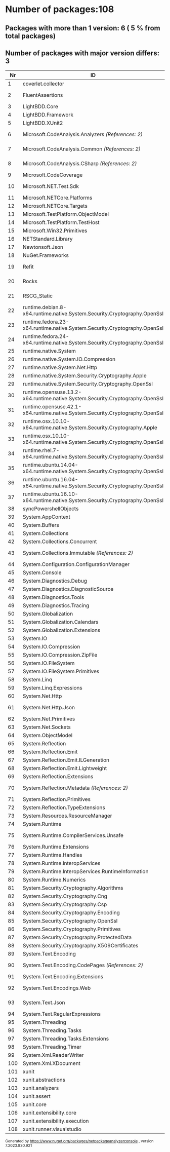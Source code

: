 
# Number of packages:108
## Packages with more than 1 version: 6 ( 5 % from total packages)

## Number of packages with major version differs: 3

|Nr|ID|References/Projects|
| ----------- | ----------- | ----------- |
| 1 | coverlet.collector  |    *6.0.0* SyncPowershellTests|
| 2 | FluentAssertions  |    *6.11.0* SyncPowershellTests,SyncPowershellTests|
| 3 | LightBDD.Core  |    *3.7.0* SyncPowershellTests|
| 4 | LightBDD.Framework  |    *3.7.0* SyncPowershellTests|
| 5 | LightBDD.XUnit2  |    *3.7.0* SyncPowershellTests|
| 6 | Microsoft.CodeAnalysis.Analyzers  *(References: 2)*  |    *3.3.4* SyncPowershellTests *3.3.3* syncPowershellObjects|
| 7 | Microsoft.CodeAnalysis.Common  *(References: 2)*  |    *4.6.0* SyncPowershellTests *4.5.0* syncPowershellObjects|
| 8 | Microsoft.CodeAnalysis.CSharp  *(References: 2)*  |    *4.6.0* SyncPowershellTests *4.5.0* syncPowershellObjects|
| 9 | Microsoft.CodeCoverage  |    *17.7.1* SyncPowershellTests|
| 10 | Microsoft.NET.Test.Sdk  |    *17.7.1* SyncPowershellTests,SyncPowershellTests|
| 11 | Microsoft.NETCore.Platforms  |    *1.1.0* SyncPowershellTests|
| 12 | Microsoft.NETCore.Targets  |    *1.1.0* SyncPowershellTests|
| 13 | Microsoft.TestPlatform.ObjectModel  |    *17.7.1* SyncPowershellTests|
| 14 | Microsoft.TestPlatform.TestHost  |    *17.7.1* SyncPowershellTests|
| 15 | Microsoft.Win32.Primitives  |    *4.3.0* SyncPowershellTests|
| 16 | NETStandard.Library  |    *1.6.1* SyncPowershellTests|
| 17 | Newtonsoft.Json  |    *13.0.1* SyncPowershellTests|
| 18 | NuGet.Frameworks  |    *6.5.0* SyncPowershellTests|
| 19 | Refit  |    *7.0.0* syncPowershellObjects,SyncPowershellTests|
| 20 | Rocks  |    *7.1.0* SyncPowershellTests,SyncPowershellTests|
| 21 | RSCG_Static  |    *2023.8.23.2100* syncPowershellObjects,SyncPowershellTests|
| 22 | runtime.debian.8-x64.runtime.native.System.Security.Cryptography.OpenSsl  |    *4.3.0* SyncPowershellTests|
| 23 | runtime.fedora.23-x64.runtime.native.System.Security.Cryptography.OpenSsl  |    *4.3.0* SyncPowershellTests|
| 24 | runtime.fedora.24-x64.runtime.native.System.Security.Cryptography.OpenSsl  |    *4.3.0* SyncPowershellTests|
| 25 | runtime.native.System  |    *4.3.0* SyncPowershellTests|
| 26 | runtime.native.System.IO.Compression  |    *4.3.0* SyncPowershellTests|
| 27 | runtime.native.System.Net.Http  |    *4.3.0* SyncPowershellTests|
| 28 | runtime.native.System.Security.Cryptography.Apple  |    *4.3.0* SyncPowershellTests|
| 29 | runtime.native.System.Security.Cryptography.OpenSsl  |    *4.3.0* SyncPowershellTests|
| 30 | runtime.opensuse.13.2-x64.runtime.native.System.Security.Cryptography.OpenSsl  |    *4.3.0* SyncPowershellTests|
| 31 | runtime.opensuse.42.1-x64.runtime.native.System.Security.Cryptography.OpenSsl  |    *4.3.0* SyncPowershellTests|
| 32 | runtime.osx.10.10-x64.runtime.native.System.Security.Cryptography.Apple  |    *4.3.0* SyncPowershellTests|
| 33 | runtime.osx.10.10-x64.runtime.native.System.Security.Cryptography.OpenSsl  |    *4.3.0* SyncPowershellTests|
| 34 | runtime.rhel.7-x64.runtime.native.System.Security.Cryptography.OpenSsl  |    *4.3.0* SyncPowershellTests|
| 35 | runtime.ubuntu.14.04-x64.runtime.native.System.Security.Cryptography.OpenSsl  |    *4.3.0* SyncPowershellTests|
| 36 | runtime.ubuntu.16.04-x64.runtime.native.System.Security.Cryptography.OpenSsl  |    *4.3.0* SyncPowershellTests|
| 37 | runtime.ubuntu.16.10-x64.runtime.native.System.Security.Cryptography.OpenSsl  |    *4.3.0* SyncPowershellTests|
| 38 | syncPowershellObjects  |    *1.0.0* SyncPowershellTests|
| 39 | System.AppContext  |    *4.3.0* SyncPowershellTests|
| 40 | System.Buffers  |    *4.3.0* SyncPowershellTests|
| 41 | System.Collections  |    *4.3.0* SyncPowershellTests|
| 42 | System.Collections.Concurrent  |    *4.3.0* SyncPowershellTests|
| 43 | System.Collections.Immutable  *(References: 2)*  |  **Major differs**    *7.0.0* SyncPowershellTests *6.0.0* syncPowershellObjects|
| 44 | System.Configuration.ConfigurationManager  |    *4.4.0* SyncPowershellTests|
| 45 | System.Console  |    *4.3.0* SyncPowershellTests|
| 46 | System.Diagnostics.Debug  |    *4.3.0* SyncPowershellTests|
| 47 | System.Diagnostics.DiagnosticSource  |    *4.3.0* SyncPowershellTests|
| 48 | System.Diagnostics.Tools  |    *4.3.0* SyncPowershellTests|
| 49 | System.Diagnostics.Tracing  |    *4.3.0* SyncPowershellTests|
| 50 | System.Globalization  |    *4.3.0* SyncPowershellTests|
| 51 | System.Globalization.Calendars  |    *4.3.0* SyncPowershellTests|
| 52 | System.Globalization.Extensions  |    *4.3.0* SyncPowershellTests|
| 53 | System.IO  |    *4.3.0* SyncPowershellTests|
| 54 | System.IO.Compression  |    *4.3.0* SyncPowershellTests|
| 55 | System.IO.Compression.ZipFile  |    *4.3.0* SyncPowershellTests|
| 56 | System.IO.FileSystem  |    *4.3.0* SyncPowershellTests|
| 57 | System.IO.FileSystem.Primitives  |    *4.3.0* SyncPowershellTests|
| 58 | System.Linq  |    *4.3.0* SyncPowershellTests|
| 59 | System.Linq.Expressions  |    *4.3.0* SyncPowershellTests|
| 60 | System.Net.Http  |    *4.3.0* SyncPowershellTests|
| 61 | System.Net.Http.Json  |    *7.0.1* SyncPowershellTests,syncPowershellObjects|
| 62 | System.Net.Primitives  |    *4.3.0* SyncPowershellTests|
| 63 | System.Net.Sockets  |    *4.3.0* SyncPowershellTests|
| 64 | System.ObjectModel  |    *4.3.0* SyncPowershellTests|
| 65 | System.Reflection  |    *4.3.0* SyncPowershellTests|
| 66 | System.Reflection.Emit  |    *4.3.0* SyncPowershellTests|
| 67 | System.Reflection.Emit.ILGeneration  |    *4.3.0* SyncPowershellTests|
| 68 | System.Reflection.Emit.Lightweight  |    *4.3.0* SyncPowershellTests|
| 69 | System.Reflection.Extensions  |    *4.3.0* SyncPowershellTests|
| 70 | System.Reflection.Metadata  *(References: 2)*  |  **Major differs**    *7.0.0* SyncPowershellTests *6.0.1* syncPowershellObjects|
| 71 | System.Reflection.Primitives  |    *4.3.0* SyncPowershellTests|
| 72 | System.Reflection.TypeExtensions  |    *4.3.0* SyncPowershellTests|
| 73 | System.Resources.ResourceManager  |    *4.3.0* SyncPowershellTests|
| 74 | System.Runtime  |    *4.3.0* SyncPowershellTests|
| 75 | System.Runtime.CompilerServices.Unsafe  |    *6.0.0* SyncPowershellTests,syncPowershellObjects|
| 76 | System.Runtime.Extensions  |    *4.3.0* SyncPowershellTests|
| 77 | System.Runtime.Handles  |    *4.3.0* SyncPowershellTests|
| 78 | System.Runtime.InteropServices  |    *4.3.0* SyncPowershellTests|
| 79 | System.Runtime.InteropServices.RuntimeInformation  |    *4.3.0* SyncPowershellTests|
| 80 | System.Runtime.Numerics  |    *4.3.0* SyncPowershellTests|
| 81 | System.Security.Cryptography.Algorithms  |    *4.3.0* SyncPowershellTests|
| 82 | System.Security.Cryptography.Cng  |    *4.3.0* SyncPowershellTests|
| 83 | System.Security.Cryptography.Csp  |    *4.3.0* SyncPowershellTests|
| 84 | System.Security.Cryptography.Encoding  |    *4.3.0* SyncPowershellTests|
| 85 | System.Security.Cryptography.OpenSsl  |    *4.3.0* SyncPowershellTests|
| 86 | System.Security.Cryptography.Primitives  |    *4.3.0* SyncPowershellTests|
| 87 | System.Security.Cryptography.ProtectedData  |    *4.4.0* SyncPowershellTests|
| 88 | System.Security.Cryptography.X509Certificates  |    *4.3.0* SyncPowershellTests|
| 89 | System.Text.Encoding  |    *4.3.0* SyncPowershellTests|
| 90 | System.Text.Encoding.CodePages  *(References: 2)*  |  **Major differs**    *7.0.0* SyncPowershellTests *6.0.0* syncPowershellObjects|
| 91 | System.Text.Encoding.Extensions  |    *4.3.0* SyncPowershellTests|
| 92 | System.Text.Encodings.Web  |    *7.0.0* SyncPowershellTests,syncPowershellObjects|
| 93 | System.Text.Json  |    *7.0.3* SyncPowershellTests,syncPowershellObjects|
| 94 | System.Text.RegularExpressions  |    *4.3.0* SyncPowershellTests|
| 95 | System.Threading  |    *4.3.0* SyncPowershellTests|
| 96 | System.Threading.Tasks  |    *4.3.0* SyncPowershellTests|
| 97 | System.Threading.Tasks.Extensions  |    *4.3.0* SyncPowershellTests|
| 98 | System.Threading.Timer  |    *4.3.0* SyncPowershellTests|
| 99 | System.Xml.ReaderWriter  |    *4.3.0* SyncPowershellTests|
| 100 | System.Xml.XDocument  |    *4.3.0* SyncPowershellTests|
| 101 | xunit  |    *2.5.0* SyncPowershellTests|
| 102 | xunit.abstractions  |    *2.0.3* SyncPowershellTests|
| 103 | xunit.analyzers  |    *1.2.0* SyncPowershellTests|
| 104 | xunit.assert  |    *2.5.0* SyncPowershellTests|
| 105 | xunit.core  |    *2.5.0* SyncPowershellTests|
| 106 | xunit.extensibility.core  |    *2.5.0* SyncPowershellTests|
| 107 | xunit.extensibility.execution  |    *2.5.0* SyncPowershellTests|
| 108 | xunit.runner.visualstudio  |    *2.5.0* SyncPowershellTests|

<small>Generated  by https://www.nuget.org/packages/netpackageanalyzerconsole , version 7.2023.830.921</small>
